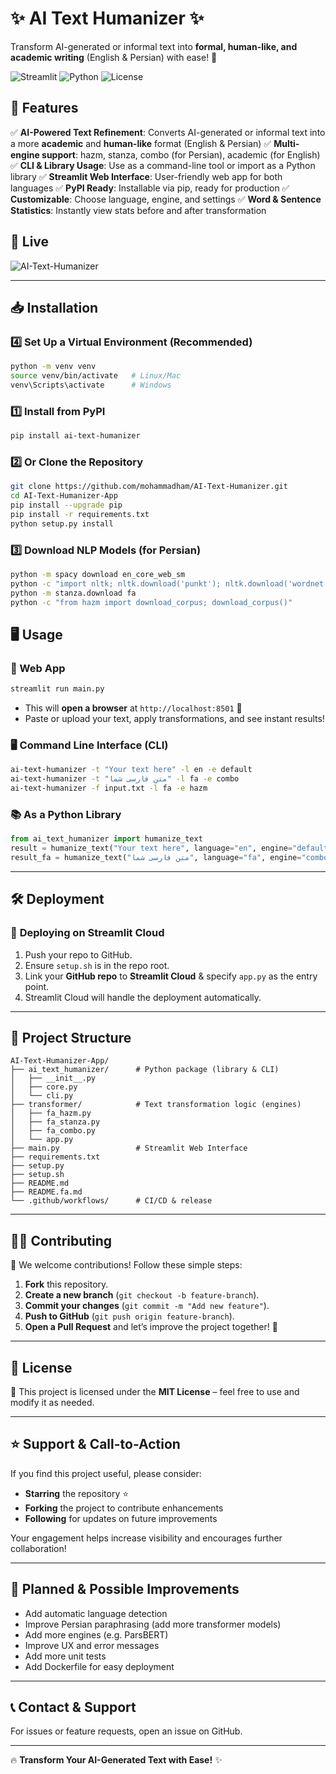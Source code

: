 
# ✨ AI Text Humanizer ✨
Transform AI-generated or informal text into **formal, human-like, and academic writing** (English & Persian) with ease! 🚀

![Streamlit](https://img.shields.io/badge/Streamlit-Web_App-red?style=flat-square&logo=streamlit)
![Python](https://img.shields.io/badge/Python-3.10-blue?style=flat-square&logo=python)
![License](https://img.shields.io/github/license/mohammadham/AI-Text-Humanizer?style=flat-square)

## 📌 Features

✅ **AI-Powered Text Refinement**: Converts AI-generated or informal text into a more **academic** and **human-like** format (English & Persian)
✅ **Multi-engine support**: hazm, stanza, combo (for Persian), academic (for English)
✅ **CLI & Library Usage**: Use as a command-line tool or import as a Python library
✅ **Streamlit Web Interface**: User-friendly web app for both languages
✅ **PyPI Ready**: Installable via pip, ready for production
✅ **Customizable**: Choose language, engine, and settings
✅ **Word & Sentence Statistics**: Instantly view stats before and after transformation

## 🚀 Live   

![AI-Text-Humanizer](img/humanizer.png)

---

## 📥 Installation

### 4️⃣ Set Up a Virtual Environment (Recommended)  
```bash
python -m venv venv
source venv/bin/activate   # Linux/Mac
venv\Scripts\activate      # Windows

```

### 1️⃣ Install from PyPI
```bash
pip install ai-text-humanizer
```

### 2️⃣ Or Clone the Repository
```bash
git clone https://github.com/mohammadham/AI-Text-Humanizer.git
cd AI-Text-Humanizer-App
pip install --upgrade pip
pip install -r requirements.txt
python setup.py install
```

### 3️⃣ Download NLP Models (for Persian)
```bash
python -m spacy download en_core_web_sm
python -c "import nltk; nltk.download('punkt'); nltk.download('wordnet'); nltk.download('averaged_perceptron_tagger');"
python -m stanza.download fa
python -c "from hazm import download_corpus; download_corpus()"
```

## 🖥️ Usage

### 🎯 Web App
```bash
streamlit run main.py
```
- This will **open a browser** at `http://localhost:8501` 🎉  
- Paste or upload your text, apply transformations, and see instant results!  


### 🖥️ Command Line Interface (CLI)
```bash
ai-text-humanizer -t "Your text here" -l en -e default
ai-text-humanizer -t "متن فارسی شما" -l fa -e combo
ai-text-humanizer -f input.txt -l fa -e hazm
```

### 📚 As a Python Library
```python
from ai_text_humanizer import humanize_text
result = humanize_text("Your text here", language="en", engine="default")
result_fa = humanize_text("متن فارسی شما", language="fa", engine="combo")
```
---

## 🛠️ Deployment  

### 📌 **Deploying on Streamlit Cloud**  
1. Push your repo to GitHub.  
2. Ensure `setup.sh` is in the repo root.  
3. Link your **GitHub repo** to **Streamlit Cloud** & specify `app.py` as the entry point.  
4. Streamlit Cloud will handle the deployment automatically.  

---


## 📂 Project Structure
```
AI-Text-Humanizer-App/
├── ai_text_humanizer/      # Python package (library & CLI)
│   ├── __init__.py
│   ├── core.py
│   └── cli.py
├── transformer/            # Text transformation logic (engines)
│   ├── fa_hazm.py
│   ├── fa_stanza.py
│   ├── fa_combo.py
│   └── app.py
├── main.py                 # Streamlit Web Interface
├── requirements.txt
├── setup.py
├── setup.sh
├── README.md
├── README.fa.md
└── .github/workflows/      # CI/CD & release
```

---

## 👨‍💻 Contributing  

🙌 We welcome contributions! Follow these simple steps:

1. **Fork** this repository.  
2. **Create a new branch** (`git checkout -b feature-branch`).  
3. **Commit your changes** (`git commit -m "Add new feature"`).  
4. **Push to GitHub** (`git push origin feature-branch`).  
5. **Open a Pull Request** and let’s improve the project together! 🚀  

---

## 📄 License

📝 This project is licensed under the **MIT License** – feel free to use and modify it as needed.

---

## ⭐️ Support & Call-to-Action

If you find this project useful, please consider:
- **Starring** the repository ⭐️
- **Forking** the project to contribute enhancements
- **Following** for updates on future improvements

Your engagement helps increase visibility and encourages further collaboration!

---

## 🚀 Planned & Possible Improvements
- Add automatic language detection
- Improve Persian paraphrasing (add more transformer models)
- Add more engines (e.g. ParsBERT)
- Improve UX and error messages
- Add more unit tests
- Add Dockerfile for easy deployment

---

## 📞 Contact & Support
For issues or feature requests, open an issue on GitHub.

---

🔥 **Transform Your AI-Generated Text with Ease!** ✨

